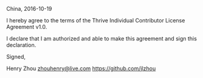 China, 2016-10-19

I hereby agree to the terms of the Thrive Individual Contributor License Agreement v1.0.

I declare that I am authorized and able to make this agreement and sign this declaration.

Signed,

Henry Zhou zhouhenry@live.com https://github.com/jlzhou
